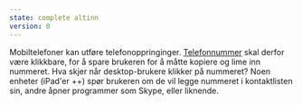 ```yaml
---
state: complete altinn
version: 0
---
```

Mobiltelefoner kan utføre telefonoppringinger. [Telefonnummer](http://bradfrostweb.com/blog/mobile/a-tel-tale-sign/) skal derfor være klikkbare, for å spare brukeren for å måtte kopiere og lime inn nummeret. Hva skjer når desktop-brukere klikker på nummeret? Noen enheter (iPad'er ++) spør brukeren om de vil legge nummeret i kontaktlisten sin, andre åpner programmer som Skype, eller liknende.
